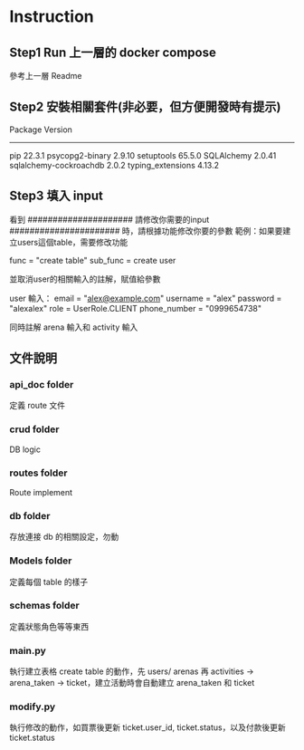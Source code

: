 # Instruction

## Step1 Run 上一層的 docker compose

參考上一層 Readme

## Step2 安裝相關套件(非必要，但方便開發時有提示)

Package                Version
---------------------- -------
pip                    22.3.1
psycopg2-binary        2.9.10
setuptools             65.5.0
SQLAlchemy             2.0.41
sqlalchemy-cockroachdb 2.0.2
typing_extensions      4.13.2

## Step3 填入 input

看到 ##################### 請修改你需要的input ###################### 時，請根據功能修改你要的參數
範例：如果要建立users這個table，需要修改功能

func = "create table"
sub_func = create user

並取消user的相關輸入的註解，賦值給參數

user 輸入：
email = "alex@example.com"
username = "alex"
password = "alexalex"
role = UserRole.CLIENT
phone_number = "0999654738"

同時註解 arena 輸入和 activity 輸入

## 文件說明

### api_doc folder

定義 route 文件

### crud folder

DB logic

### routes folder

Route implement

### db folder

存放連接 db 的相關設定，勿動

### Models folder

定義每個 table 的樣子

### schemas folder

定義狀態角色等等東西

### main.py

執行建立表格 create table 的動作，先 users/ arenas 再 activities -> arena_taken -> ticket，建立活動時會自動建立 arena_taken 和 ticket

### modify.py

執行修改的動作，如買票後更新 ticket.user_id, ticket.status，以及付款後更新 ticket.status
